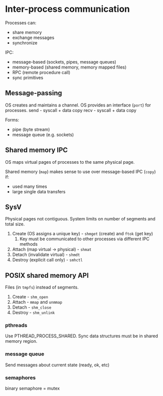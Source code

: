 # Inter-process communication

Processes can:
- share memory
- exchange messages
- synchronize

IPC:
- message-based (sockets, pipes, message queues)
- memory-based (shared memory, memory mapped files)
- RPC (remote procedure call)
- sync primitives

## Message-passing

OS creates and maintains a channel. OS provides an interface (`port`) for processes. 
send - syscall + data copy
recv - syscall + data copy

Forms:
- pipe (byte stream)
- message queue (e.g. sockets)

## Shared memory IPC

OS maps virtual pages of processes to the same physical page.

Shared memory (`map`) makes sense to use over message-based IPC (`copy`) if:
- used many times
- large single data transfers

## SysV

Physical pages not contiguous. System limits on number of segments and total size. 

1. Create (OS assigns a unique key) - `shmget` (create) and `ftok` (get key)
    1. Key must be communicated to other processes via different IPC methods
2. Attach (map virtual -> physical) - `shmat`
3. Detach (invalidate virtual) - `shmdt`
4. Destroy (explicit call only) - `smhctl`

## POSIX shared memory API

Files (in `tmpfs`) instead of segments. 

1. Create - `shm_open`
2. Attach - `mmap` and `unmmap`
3. Detach - `shm_close`
4. Destroy -  `shm_unlink`

### pthreads

Use PTHREAD_PROCESS_SHARED. Sync data structures must be in shared memory region.

### message queue

Send messages about current state (ready, ok, etc)

### semaphores

binary semaphore = mutex